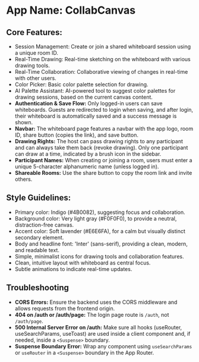 # **App Name**: CollabCanvas

## Core Features:

- Session Management: Create or join a shared whiteboard session using a unique room ID.
- Real-Time Drawing: Real-time sketching on the whiteboard with various drawing tools.
- Real-Time Collaboration: Collaborative viewing of changes in real-time with other users.
- Color Picker: Basic color palette selection for drawing.
- AI Palette Assistant: AI-powered tool to suggest color palettes for drawing sessions, based on the current canvas content.
- **Authentication & Save Flow:** Only logged-in users can save whiteboards. Guests are redirected to login when saving, and after login, their whiteboard is automatically saved and a success message is shown.
- **Navbar:** The whiteboard page features a navbar with the app logo, room ID, share button (copies the link), and save button.
- **Drawing Rights:** The host can pass drawing rights to any participant and can always take them back (revoke drawing). Only one participant can draw at a time, indicated by a brush icon in the sidebar.
- **Participant Names:** When creating or joining a room, users must enter a unique 5-character alphanumeric name (unless logged in).
- **Shareable Rooms:** Use the share button to copy the room link and invite others.

## Style Guidelines:

- Primary color: Indigo (#4B0082), suggesting focus and collaboration.
- Background color: Very light gray (#F0F0F0), to provide a neutral, distraction-free canvas.
- Accent color: Soft lavender (#E6E6FA), for a calm but visually distinct secondary element.
- Body and headline font: 'Inter' (sans-serif), providing a clean, modern, and readable text.
- Simple, minimalist icons for drawing tools and collaboration features.
- Clean, intuitive layout with whiteboard as central focus.
- Subtle animations to indicate real-time updates.

## Troubleshooting

- **CORS Errors:** Ensure the backend uses the CORS middleware and allows requests from the frontend origin.
- **404 on /auth or /auth/page:** The login page route is `/auth`, not `/auth/page`.
- **500 Internal Server Error on /auth:** Make sure all hooks (useRouter, useSearchParams, useToast) are used inside a client component and, if needed, inside a `<Suspense>` boundary.
- **Suspense Boundary Error:** Wrap any component using `useSearchParams` or `useRouter` in a `<Suspense>` boundary in the App Router.